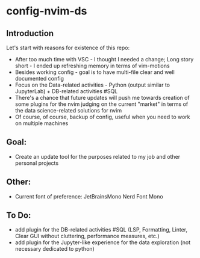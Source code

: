 # config-nvim-ds

## Introduction

Let's start with reasons for existence of this repo:

* After too much time with VSC - I thought I needed a change; Long story short - I ended up refreshing memory in terms of vim-motions
* Besides working config - goal is to have multi-file clear and well documented config
* Focus on the Data-related activities - Python (output similar to JupyterLab) + DB-related activities #SQL
* There's a chance that future updates will push me towards creation of some plugins for the nvim judging on the current "market" in terms of the data science-related solutions for nvim
* Of course, of course, backup of config, useful when you need to work on multiple machines

## Goal:

* Create an update tool for the purposes related to my job and other personal projects

## Other:

* Current font of preference: JetBrainsMono Nerd Font Mono

## To Do:

* add plugin for the DB-related activities #SQL (LSP, Formatting, Linter, Clear GUI without cluttering, performance measures, etc.)
* add plugin for the Jupyter-like experience for the data exploration (not necessary dedicated to python)
